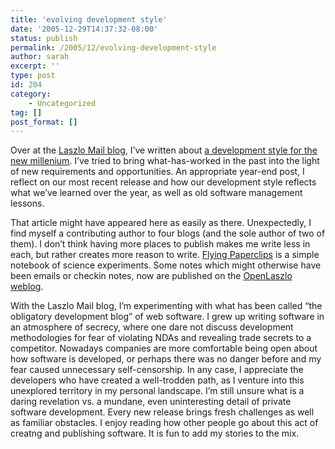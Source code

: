 ```yaml
---
title: 'evolving development style'
date: '2005-12-29T14:37:32-08:00'
status: publish
permalink: /2005/12/evolving-development-style
author: sarah
excerpt: ''
type: post
id: 204
category:
    - Uncategorized
tag: []
post_format: []
---
```

Over at the [Laszlo Mail blog](http://laszlomail.com/blog/), I’ve written about [a development style for the new millenium](http://laszlomail.com/blog/2005/12/29/a-development-style-for-the-new-millenium/). I’ve tried to bring what-has-worked in the past into the light of new requirements and opportunities. An appropriate year-end post, I reflect on our most recent release and how our development style reflects what we’ve learned over the year, as well as old software management lessons.

That article might have appeared here as easily as there. Unexpectedly, I find myself a contributing author to four blogs (and the sole author of two of them). I don’t think having more places to publish makes me write less in each, but rather creates more reason to write. [Flying Paperclips](http://www.flyingpaperclips.com) is a simple notebook of science experiments. Some notes which might otherwise have been emails or checkin notes, now are published on the [OpenLaszlo weblog](http://weblog.openlaszlo.org/).

With the Laszlo Mail blog, I’m experimenting with what has been called “the obligatory development blog” of web software. I grew up writing software in an atmosphere of secrecy, where one dare not discuss development methodologies for fear of violating NDAs and revealing trade secrets to a competitor. Nowadays companies are more comfortable being open about how software is developed, or perhaps there was no danger before and my fear caused unnecessary self-censorship. In any case, I appreciate the developers who have created a well-trodden path, as I venture into this unexplored territory in my personal landscape. I’m still unsure what is a daring revelation vs. a mundane, even uninteresting detail of private software development. Every new release brings fresh challenges as well as familiar obstacles. I enjoy reading how other people go about this act of creatng and publishing software. It is fun to add my stories to the mix.